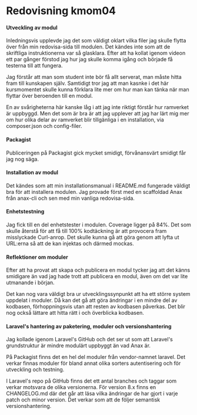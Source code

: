 ---
---
Redovisning kmom04
=========================

#### Utveckling av modul

Inledningsvis upplevde jag det som väldigt oklart vilka filer jag skulle flytta över från min redovisa-sida till modulen. Det kändes inte som att de skriftliga instruktionerna var så glasklara. Efter att ha kollat igenom videon ett par gånger förstod jag hur jag skulle komma igång och började få testerna till att fungera.

Jag förstår att man som student inte bör få allt serverat, man måste hitta fram till kunskapen själv. Samtidigt tror jag att man kasnke i det här kursmomentet skulle kunna förklara lite mer om hur man kan tänka när man flyttar över beroenden till en modul.

En av svårigheterna här kanske låg i att jag inte riktigt förstår hur ramverket är uppbyggd. Men det som är bra är att jag upplever att jag har lärt mig mer om hur olika delar av ramverket blir tillgänliga i en installation, via composer.json och config-filer.

#### Packagist

Publiceringen på Packagist gick mycket smidigt, förvånansvärt smidigt får jag nog säga.

#### Installation av modul

Det kändes som att min installationsmanual i README.md fungerade väldigt bra för att installera modulen. Jag provade först med en scaffoldad Anax från anax-cli och sen med min vanliga redovisa-sida.

#### Enhetstestning

Jag fick till en del enhetstester i modulen. Coverage ligger på 84%. Det som skulle återstå för att få till 100% kodtäckning är att provocera fram misslyckade Curl-anrop. Det skulle kunna gå att göra genom att lyfta ut URL:erna så att de kan injektas och därmed mockas.

#### Reflektioner om moduler

Efter att ha provat att skapa och publicera en modul tycker jag att det känns smidigare än vad jag hade trott att publicera en modul, även om det var lite utmanande i början.

Det kan nog vara väldigt bra ur utvecklingssynpunkt att ha ett större system uppdelat i moduler. Då kan det gå att göra ändringar i en mindre del av kodbasen, förhoppningsvis utan att resten av kodbasen påverkas. Det blir nog också lättare att hitta rätt i och överblicka kodbasen.

#### Laravel's hantering av paketering, moduler och versionshantering

Jag kollade igenom Laravel's GitHub och det ser ut som att Laravel's grundstruktur är mindre modulärt uppbyggt än vad Anax är.

På Packagist finns det en hel del moduler från vendor-namnet laravel. Det verkar finnas moduler för bland annat olika sorters autentisering och för utveckling och testning.

I Laravel's repo på GitHub finns det ett antal branches och taggar som verkar motsvara de olika versionerna. För version 8.x finns en CHANGELOG.md där det går att läsa vilka ändringar de har gjort i varje patch och minor version. Det verkar som att de följer semantisk versionshantering.
